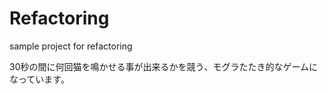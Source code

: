 Refactoring
===========

sample project for refactoring  
  
30秒の間に何回猫を鳴かせる事が出来るかを競う、モグラたたき的なゲームになっています。